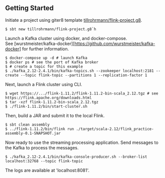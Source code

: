## Getting Started

Initiate a project using giter8 template [tillrohrmann/flink-project.g8](https://github.com/tillrohrmann/flink-project.g8).

```console
$ sbt new tillrohrmann/flink-project.g8`h
```

Launch a Kafka cluster using docker, and docker-compose.  
See [wurstmeister/kafka-docker][https://github.com/wurstmeister/kafka-docker] for further information.

```console
$ docker-compose up -d # launch Kafka
$ docker ps # see the port of Kafka broker
$ # create a topic for this example
$ ./kafka_2.12-2.4.1/bin/kafka-topics.sh --zookeeper localhost:2181 --create --topic flink-topic --partitions 1 --replication-factor 1
```

Next, launch a Flink cluster using CLI.

```console
$ wget https://.../flink-1.11.2/flink-1.11.2-bin-scala_2.12.tgz # see https://flink.apache.org/downloads.html
$ tar -xzf flink-1.11.2-bin-scala_2.12.tgz
$ ./flink-1.11.2/bin/start-cluster.sh
```

Then, build a JAR and submit it to the local Flink.

```console
$ sbt clean assembly
$ ../flink-1.11.2/bin/flink run ./target/scala-2.12/flink_practice-assembly-0.1-SNAPSHOT.jar
```

Now ready to use the streaming processing application. Send messages to the Kafka to process the messages.

```console
$ ./kafka_2.12-2.4.1/bin/kafka-console-producer.sh --broker-list localhost:32768 --topic flink-topic
```

The logs are available at 'localhost:8081'.
